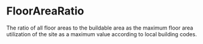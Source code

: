 FloorAreaRatio
==============

The ratio of all floor areas to the buildable area as the maximum floor area utilization of the site as a maximum value according to local building codes.
